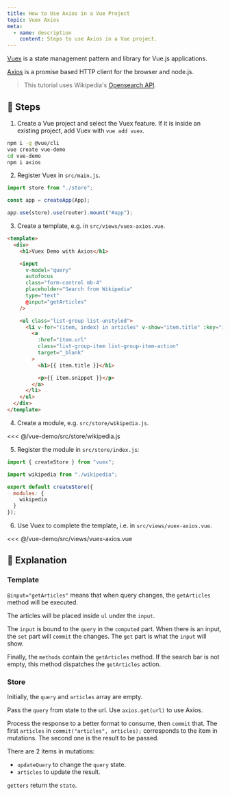 ```yaml
---
title: How to Use Axios in a Vue Project
topic: Vuex Axios
meta:
  - name: description
    content: Steps to use Axios in a Vue project.
---
```


[Vuex](https://github.com/vuejs/vuex) is a state management pattern and library for Vue.js applications.

[Axios](https://github.com/axios/axios) is a promise based HTTP client for the browser and node.js.

> This tutorial uses Wikipedia's [Opensearch API](https://www.mediawiki.org/wiki/API:Opensearch).

## :footprints: Steps

1. Create a Vue project and select the Vuex feature. If it is inside an existing project, add Vuex with `vue add vuex`.

```bash
npm i -g @vue/cli
vue create vue-demo
cd vue-demo
npm i axios
```

2. Register Vuex in `src/main.js`.

```js
import store from "./store";

const app = createApp(App);

app.use(store).use(router).mount("#app");
```

3. Create a template, e.g. in `src/views/vuex-axios.vue`.

```html
<template>
  <div>
    <h1>Vuex Demo with Axios</h1>

    <input
      v-model="query"
      autofocus
      class="form-control mb-4"
      placeholder="Search from Wikipedia"
      type="text"
      @input="getArticles"
    />

    <ul class="list-group list-unstyled">
      <li v-for="(item, index) in articles" v-show="item.title" :key="index">
        <a
          :href="item.url"
          class="list-group-item list-group-item-action"
          target="_blank"
        >
          <h1>{{ item.title }}</h1>

          <p>{{ item.snippet }}</p>
        </a>
      </li>
    </ul>
  </div>
</template>
```

4. Create a module, e.g. `src/store/wikipedia.js`.

<<< @/vue-demo/src/store/wikipedia.js

5. Register the module in `src/store/index.js`:

```js
import { createStore } from "vuex";

import wikipedia from "./wikipedia";

export default createStore({
  modules: {
    wikipedia
  }
});
```

6. Use Vuex to complete the template, i.e. in `src/views/vuex-axios.vue`.

<<< @/vue-demo/src/views/vuex-axios.vue

## :book: Explanation

### Template

`@input="getArticles"` means that when query changes, the `getArticles` method will be executed.

The articles will be placed inside `ul` under the `input`.

The `input` is bound to the `query` in the `computed` part. When there is an input, the `set` part will `commit` the changes. The `get` part is what the `input` will show.

Finally, the `methods` contain the `getArticles` method. If the search bar is not empty, this method dispatches the `getArticles` action.

### Store

Initially, the `query` and `articles` array are empty.

Pass the `query` from state to the url. Use `axios.get(url)` to use Axios.

Process the response to a better format to consume, then `commit` that. The first `articles` in `commit("articles", articles);` corresponds to the item in mutations. The second one is the result to be passed.

There are 2 items in mutations:

- `updateQuery` to change the `query` state.
- `articles` to update the result.

`getters` return the `state`.
